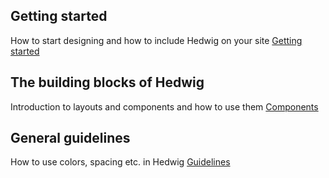 ## Getting started
How to start designing and how to include Hedwig on your site
[Getting started](/Introduction)


## The building blocks of Hedwig
Introduction to layouts and components and how to use them
[Components](/A-guide-to-components)


## General guidelines
How to use colors, spacing etc. in Hedwig
[Guidelines](/Colors)

